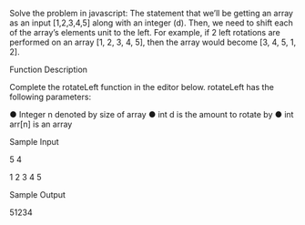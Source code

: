 Solve the problem in javascript:
The statement that we’ll be getting an array as an input [1,2,3,4,5] along with
an integer (d). Then, we need to shift each of the array’s elements unit to the
left. For example, if 2 left rotations are performed on an array [1, 2, 3, 4, 5], then
the array would become [3, 4, 5, 1, 2].

Function Description

Complete the rotateLeft function in the editor below.
rotateLeft has the following parameters:

● Integer n denoted by size of array
● int d is the amount to rotate by
● int arr[n] is an array

Sample Input

5 4

1 2 3 4 5

Sample Output

51234